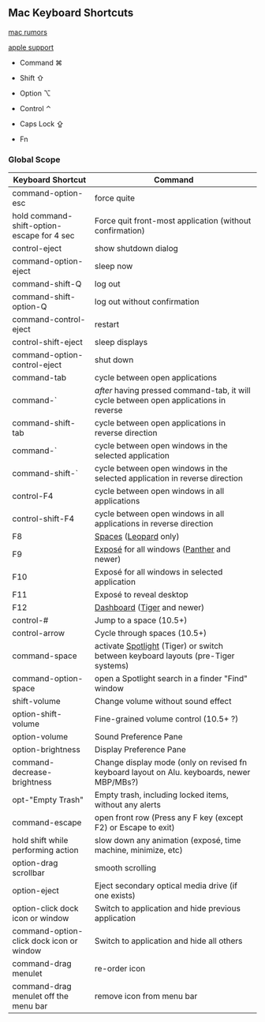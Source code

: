 ## Mac Keyboard Shortcuts

[mac rumors](http://guides.macrumors.com/Keyboard_shortcuts)

[apple support](https://support.apple.com/en-us/HT201236)

- Command ⌘
- Shift ⇧


- Option ⌥
- Control ⌃


- Caps Lock ⇪
- Fn



### Global Scope

| Keyboard Shortcut                        | Command                                  |
| ---------------------------------------- | ---------------------------------------- |
| command-option-esc                       | force quite                              |
| hold command-shift-option-escape for 4 sec | Force quit front-most application (without confirmation) |
| control-eject                            | show shutdown dialog                     |
| command-option-eject                     | sleep now                                |
| command-shift-Q                          | log out                                  |
| command-shift-option-Q                   | log out without confirmation             |
| command-control-eject                    | restart                                  |
| control-shift-eject                      | sleep displays                           |
| command-option-control-eject             | shut down                                |
| command-tab                              | cycle between open applications          |
| command-`                                | *after* having pressed command-tab, it will cycle between open applications in reverse |
| command-shift-tab                        | cycle between open applications in reverse direction |
| command-`                                | cycle between open windows in the selected application |
| command-shift-`                          | cycle between open windows in the selected application in reverse direction |
| control-F4                               | cycle between open windows in all applications |
| control-shift-F4                         | cycle between open windows in all applications in reverse direction |
| F8                                       | [Spaces](http://guides.macrumors.com/Spaces) ([Leopard](http://guides.macrumors.com/Leopard) only) |
| F9                                       | [Exposé](http://guides.macrumors.com/Expos%C3%A9) for all windows ([Panther](http://guides.macrumors.com/Panther) and newer) |
| F10                                      | Exposé for all windows in selected application |
| F11                                      | Exposé to reveal desktop                 |
| F12                                      | [Dashboard](http://guides.macrumors.com/Dashboard) ([Tiger](http://guides.macrumors.com/Tiger) and newer) |
| control-#                                | Jump to a space (10.5+)                  |
| control-arrow                            | Cycle through spaces (10.5+)             |
| command-space                            | activate [Spotlight](http://guides.macrumors.com/Spotlight) (Tiger) or switch between keyboard layouts (pre-Tiger systems) |
| command-option-space                     | open a Spotlight search in a finder "Find" window |
| shift-volume                             | Change volume without sound effect       |
| option-shift-volume                      | Fine-grained volume control (10.5+ ?)    |
| option-volume                            | Sound Preference Pane                    |
| option-brightness                        | Display Preference Pane                  |
| command-decrease-brightness              | Change display mode (only on revised fn keyboard layout on Alu. keyboards, newer MBP/MBs?) |
| opt-"Empty Trash"                        | Empty trash, including locked items, without any alerts |
| command-escape                           | open front row (Press any F key (except F2) or Escape to exit) |
| hold shift while performing action       | slow down any animation (exposé, time machine, minimize, etc) |
| option-drag scrollbar                    | smooth scrolling                         |
| option-eject                             | Eject secondary optical media drive (if one exists) |
| option-click dock icon or window         | Switch to application and hide previous application |
| command-option-click dock icon or window | Switch to application and hide all others |
| command-drag menulet                     | re-order icon                            |
| command-drag menulet off the menu bar    | remove icon from menu bar                |